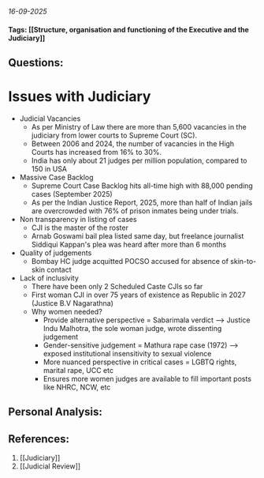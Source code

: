*16-09-2025*
#### Tags: [[Structure, organisation and functioning of the Executive and the Judiciary]]


## Questions:



# Issues with Judiciary

- Judicial Vacancies
	- As per Ministry of Law there are more than 5,600 vacancies in the judiciary from lower courts to Supreme Court (SC).
	- Between 2006 and 2024, the number of vacancies in the High Courts has increased from 16% to 30%.
	- India has only about 21 judges per million population, compared to 150 in USA
- Massive Case Backlog
	- Supreme Court Case Backlog hits all-time high with 88,000 pending cases (September 2025)
	- As per the Indian Justice Report, 2025, more than half of Indian jails are overcrowded with 76% of prison inmates being under trials.
- Non transparency in listing of cases 
	- CJI is the master of the roster  
	- Arnab Goswami bail plea listed same day, but freelance journalist Siddiqui Kappan's plea was heard after more than 6 months
- Quality of judgements 
	- Bombay HC judge acquitted POCSO accused for absence of skin-to-skin contact
- Lack of inclusivity
	- There have been only 2 Scheduled Caste CJIs so far
	- First woman CJI in over 75 years of existence as Republic in 2027 (Justice B.V Nagarathna)
	- Why women needed?
		- Provide alternative perspective = Sabarimala verdict –> Justice Indu Malhotra, the sole woman judge, wrote dissenting judgement
		- Gender-sensitive judgement = Mathura rape case (1972) –> exposed institutional insensitivity to sexual violence
		- More nuanced perspective in critical cases = LGBTQ rights, marital rape, UCC etc
		- Ensures more women judges are available to fill important posts like NHRC, NCW, etc




## Personal Analysis:


## References:

1. [[Judiciary]]
2. [[Judicial Review]]